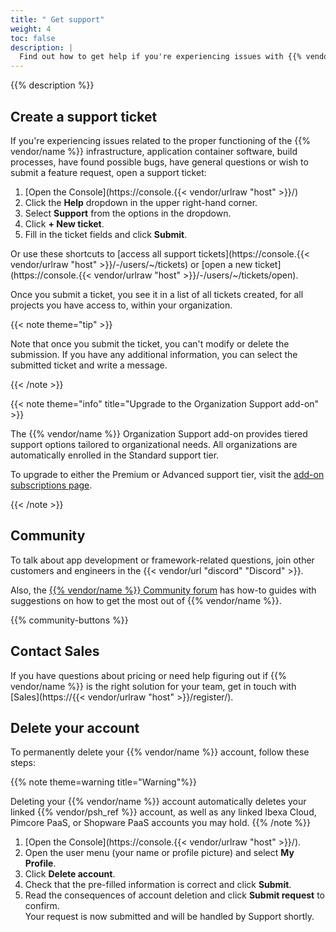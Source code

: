 ```yaml
---
title: " Get support"
weight: 4
toc: false
description: |
  Find out how to get help if you're experiencing issues with {{% vendor/name %}}.
---
```


{{% description %}}


## Create a support ticket

If you're experiencing issues related to the proper functioning of the {{% vendor/name %}} infrastructure, application container software, build processes, have found possible bugs, have general questions or wish to submit a feature request, open a support ticket:

1. [Open the Console](https://console.{{< vendor/urlraw "host" >}}/)
2. Click the **Help** dropdown in the upper right-hand corner.
3. Select **Support** from the options in the dropdown.
4. Click **+ New ticket**.
5. Fill in the ticket fields and click **Submit**.

Or use these shortcuts to [access all support tickets](https://console.{{< vendor/urlraw "host" >}}/-/users/~/tickets)
or [open a new ticket](https://console.{{< vendor/urlraw "host" >}}/-/users/~/tickets/open).

Once you submit a ticket, you see it in a list of all tickets created, for all projects you have access to, within your organization.

{{< note theme="tip" >}}

Note that once you submit the ticket, you can't modify or delete the submission.
If you have any additional information, you can select the submitted ticket and write a message.

{{< /note >}}

{{< note theme="info" title="Upgrade to the Organization Support add-on" >}}

The {{% vendor/name %}} Organization Support add-on provides tiered support options tailored to organizational needs. All organizations are automatically enrolled in the Standard support tier.

To upgrade to either the Premium or Advanced support tier, visit the [add-on subscriptions page](/administration/billing/add-on-subscription#organization-support-add-on).

{{< /note >}}

## Community

To talk about app development or framework-related questions,
join other customers and engineers in the {{< vendor/url "discord" "Discord" >}}.

Also, the [{{% vendor/name %}} Community forum](https://community.platform.sh/) has how-to guides with suggestions
on how to get the most out of {{% vendor/name %}}.

{{% community-buttons %}}

## Contact Sales

If you have questions about pricing or need help figuring out if {{% vendor/name %}} is the right solution for your team,
get in touch with [Sales](https://{{< vendor/urlraw "host" >}}/register/).

## Delete your account

To permanently delete your {{% vendor/name %}} account, follow these steps:

{{% note theme=warning title="Warning"%}}

Deleting your {{% vendor/name %}} account automatically deletes your linked {{% vendor/psh_ref %}} account,
as well as any linked Ibexa Cloud, Pimcore PaaS, or Shopware PaaS accounts you may hold.
{{% /note %}}

1. [Open the Console](https://console.{{< vendor/urlraw "host" >}}/).
2. Open the user menu (your name or profile picture) and select **My Profile**.
3. Click **Delete account**.
4. Check that the pre-filled information is correct and click **Submit**.
5. Read the consequences of account deletion and click **Submit request** to confirm.</br>
   Your request is now submitted and will be handled by Support shortly.

